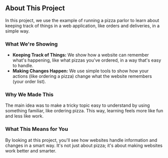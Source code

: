 ## About This Project

In this project, we use the example of running a pizza parlor to learn about keeping track of things in a web application, like orders and deliveries, in a simple way.

### What We're Showing

- **Keeping Track of Things:** We show how a website can remember what's happening, like what pizzas you've ordered, in a way that's easy to handle.
- **Making Changes Happen:** We use simple tools to show how your actions (like ordering a pizza) change what the website remembers (your order list).

### Why We Made This

The main idea was to make a tricky topic easy to understand by using something familiar, like ordering pizza. This way, learning feels more like fun and less like work.

### What This Means for You

By looking at this project, you'll see how websites handle information and changes in a smart way. It's not just about pizza; it's about making websites work better and smarter.
